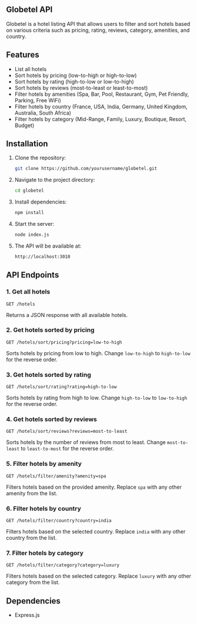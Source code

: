 ## Globetel API

Globetel is a hotel listing API that allows users to filter and sort hotels based on various criteria such as pricing, rating, reviews, category, amenities, and country.

## Features
- List all hotels
- Sort hotels by pricing (low-to-high or high-to-low)
- Sort hotels by rating (high-to-low or low-to-high)
- Sort hotels by reviews (most-to-least or least-to-most)
- Filter hotels by amenities (Spa, Bar, Pool, Restaurant, Gym, Pet Friendly, Parking, Free WiFi)
- Filter hotels by country (France, USA, India, Germany, United Kingdom, Australia, South Africa)
- Filter hotels by category (Mid-Range, Family, Luxury, Boutique, Resort, Budget)

## Installation

1. Clone the repository:
   ```sh
   git clone https://github.com/yourusername/globetel.git
   ```
2. Navigate to the project directory:
   ```sh
   cd globetel
   ```
3. Install dependencies:
   ```sh
   npm install
   ```
4. Start the server:
   ```sh
   node index.js
   ```
5. The API will be available at:
   ```sh
   http://localhost:3010
   ```

## API Endpoints

### 1. Get all hotels
```http
GET /hotels
```
Returns a JSON response with all available hotels.

### 2. Get hotels sorted by pricing
```http
GET /hotels/sort/pricing?pricing=low-to-high
```
Sorts hotels by pricing from low to high. Change `low-to-high` to `high-to-low` for the reverse order.

### 3. Get hotels sorted by rating
```http
GET /hotels/sort/rating?rating=high-to-low
```
Sorts hotels by rating from high to low. Change `high-to-low` to `low-to-high` for the reverse order.

### 4. Get hotels sorted by reviews
```http
GET /hotels/sort/reviews?reviews=most-to-least
```
Sorts hotels by the number of reviews from most to least. Change `most-to-least` to `least-to-most` for the reverse order.

### 5. Filter hotels by amenity
```http
GET /hotels/filter/amenity?amenity=spa
```
Filters hotels based on the provided amenity. Replace `spa` with any other amenity from the list.

### 6. Filter hotels by country
```http
GET /hotels/filter/country?country=india
```
Filters hotels based on the selected country. Replace `india` with any other country from the list.

### 7. Filter hotels by category
```http
GET /hotels/filter/category?category=luxury
```
Filters hotels based on the selected category. Replace `luxury` with any other category from the list.

## Dependencies
- Express.js






